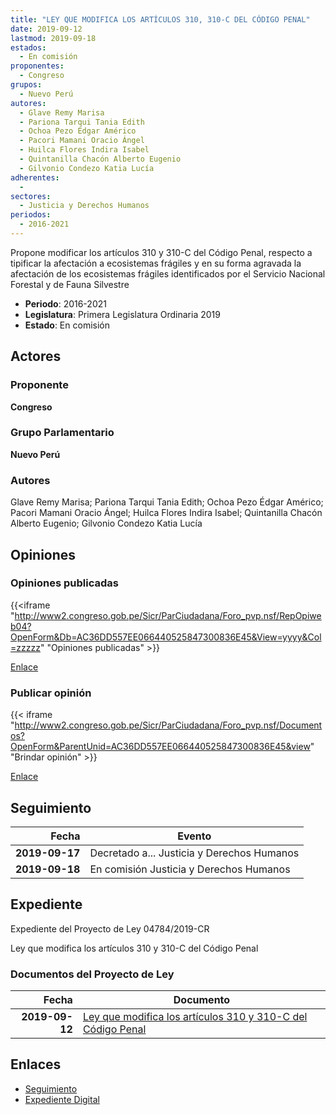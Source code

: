 ```yaml
---
title: "LEY QUE MODIFICA LOS ARTÍCULOS 310, 310-C DEL CÓDIGO PENAL"
date: 2019-09-12
lastmod: 2019-09-18
estados: 
  - En comisión
proponentes: 
  - Congreso
grupos: 
  - Nuevo Perú
autores: 
  - Glave Remy Marisa
  - Pariona Tarqui Tania Edith
  - Ochoa Pezo Édgar Américo
  - Pacori Mamani Oracio Ángel
  - Huilca Flores Indira Isabel
  - Quintanilla Chacón Alberto Eugenio
  - Gilvonio Condezo Katia Lucía
adherentes: 
  - 
sectores: 
  - Justicia y Derechos Humanos
periodos: 
  - 2016-2021
---
```


Propone modificar los artículos 310 y 310-C del Código Penal, respecto a tipificar la afectación a ecosistemas frágiles y en su forma agravada la afectación de los ecosistemas frágiles identificados por el Servicio Nacional Forestal y de Fauna Silvestre

- **Periodo**: 2016-2021
- **Legislatura**: Primera Legislatura Ordinaria 2019
- **Estado**: En comisión

## Actores

### Proponente

**Congreso**

### Grupo Parlamentario

**Nuevo Perú**

### Autores

Glave Remy Marisa; Pariona Tarqui Tania Edith; Ochoa Pezo Édgar Américo; Pacori Mamani Oracio Ángel; Huilca Flores Indira Isabel; Quintanilla Chacón Alberto Eugenio; Gilvonio Condezo Katia Lucía


## Opiniones

### Opiniones publicadas

{{<iframe "http://www2.congreso.gob.pe/Sicr/ParCiudadana/Foro_pvp.nsf/RepOpiweb04?OpenForm&Db=AC36DD557EE066440525847300836E45&View=yyyy&Col=zzzzz" "Opiniones publicadas" >}}

[Enlace](http://www2.congreso.gob.pe/Sicr/ParCiudadana/Foro_pvp.nsf/RepOpiweb04?OpenForm&Db=AC36DD557EE066440525847300836E45&View=yyyy&Col=zzzzz)
### Publicar opinión

{{< iframe "http://www2.congreso.gob.pe/Sicr/ParCiudadana/Foro_pvp.nsf/Documentos?OpenForm&ParentUnid=AC36DD557EE066440525847300836E45&view" "Brindar opinión" >}}

[Enlace](http://www2.congreso.gob.pe/Sicr/ParCiudadana/Foro_pvp.nsf/Documentos?OpenForm&ParentUnid=AC36DD557EE066440525847300836E45&view)

## Seguimiento

| Fecha | Evento |
|------:|--------|
| **2019-09-17** | Decretado a... Justicia y Derechos Humanos|
| **2019-09-18** | En comisión Justicia y Derechos Humanos|


## Expediente

Expediente del Proyecto de Ley 04784/2019-CR

Ley que modifica los artículos 310 y 310-C del Código Penal


### Documentos del Proyecto de Ley

| Fecha | Documento |
|------:|--------|
| **2019-09-12** | [Ley que modifica los artículos 310 y 310-C del Código Penal](http://www.leyes.congreso.gob.pe/Documentos/2016_2021/Proyectos_de_Ley_y_de_Resoluciones_Legislativas/PL0478420190912.pdf) |

## Enlaces 

- [Seguimiento](http://www2.congreso.gob.pe/Sicr/TraDocEstProc/CLProLey2016.nsf/f7fff46988ca05b1052578e100829cc7/c08cd009e54784e90525847300786298?OpenDocument)
- [Expediente Digital](http://www2.congreso.gob.pe/Sicr/TraDocEstProc/CLProLey2016.nsf/f7fff46988ca05b1052578e100829cc7/c08cd009e54784e90525847300786298?OpenDocument&Click=05257FB7005EB655.eb71d0cf91d8294e05256cdf006b5706/$Body/0.1C6C)

